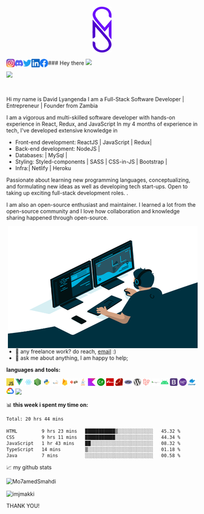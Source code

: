 <p align="center"> <img src="https://raw.githubusercontent.com/Mo7amedSMahdi/Mo7amedSMahdi/main/assets/logo.png" width="50" height="120" alt="Mo7amedSmahdi" /></p>
 ### Hey there <img src="https://media.giphy.com/media/hvRJCLFzcasrR4ia7z/giphy.gif" width="25px"> 
<a href="https://www.instagram.com/davidlyangenda/">
  <img align="left" alt="David's Instagram" width="22px" src="https://raw.githubusercontent.com/Mo7amedSMahdi/Mo7amedSMahdi/main/assets/instagram.png" />
</a>
<a href="https://discord.com/channels/@me">
  <img align="left" alt="Davids's Discord" width="22px" src="https://raw.githubusercontent.com/Mo7amedSMahdi/Mo7amedSMahdi/99a4c9b460e931c487f57ff92be6b86130f9d49a/assets/discord.svg" />
</a>
<a href="https://twitter.com/david_lyangenda">
  <img align="left" alt="Mohammed Salah | Twitter" width="22px" src="https://raw.githubusercontent.com/Mo7amedSMahdi/Mo7amedSMahdi/99a4c9b460e931c487f57ff92be6b86130f9d49a/assets/twitter.svg" />
</a>
<a href="https://www.linkedin.com/in/davidlyangenda/">
  <img align="left" alt="Mohammeds's LinkedIN" width="22px" src="https://raw.githubusercontent.com/Mo7amedSMahdi/Mo7amedSMahdi/fb2ef083e2c16e5e7c59a205beb990f535ce1544/assets/linkedin.svg" />
</a>
<a href="https://web.facebook.com/profile.php?id=100012331508793">
  <img align="left" alt="Mohammeds's Facebook" width="22px" src="https://raw.githubusercontent.com/Mo7amedSMahdi/Mo7amedSMahdi/99a4c9b460e931c487f57ff92be6b86130f9d49a/assets/facebook.svg" />
</a>

![](https://visitor-badge.glitch.me/badge?page_id=Mo7amedSmahdi.Mo7amedSMahdi)

<br />

Hi my name is David Lyangenda I am a Full-Stack Software Developer | Entrepreneur | Founder from Zambia

I am a vigorous and multi-skilled software developer with hands-on experience in React, Redux, and JavaScript
In my 4 months of experience in tech, I've developed extensive knowledge in 
- Front-end development: ReactJS | JavaScript | Redux| 
- Back-end development: NodeJS | 
- Databases: | MySql |
- Styling: Styled-components | SASS | CSS-in-JS | Bootstrap | 
- Infra:| Netlify | Heroku 

Passionate about learning new programming languages, conceptualizing, and formulating new ideas as well as developing tech start-ups. Open to taking up exciting full-stack development roles.
.

I am also an open-source enthusiast and maintainer. I learned a lot from the open-source community and I love how collaboration and knowledge sharing happened through open-source.

  <img align="right" alt="GIF" src="https://raw.githubusercontent.com/Mo7amedSMahdi/Mo7amedSMahdi/main/assets/code.gif" width="500" height="320" />
  
- 💼 any freelance work? do reach, [email](mailto:lyangendadavid@gmail.com) :)
- 💬 ask me about anything, I am happy to help;

**languages and tools:**  

<code><img height="20" src="https://raw.githubusercontent.com/github/explore/80688e429a7d4ef2fca1e82350fe8e3517d3494d/topics/javascript/javascript.png"></code>
<code><img height="20" src="https://raw.githubusercontent.com/github/explore/80688e429a7d4ef2fca1e82350fe8e3517d3494d/topics/vue/vue.png"></code>
<code><img height="20" src="https://raw.githubusercontent.com/github/explore/80688e429a7d4ef2fca1e82350fe8e3517d3494d/topics/react/react.png"></code>
<code><img height="20" src="https://raw.githubusercontent.com/github/explore/80688e429a7d4ef2fca1e82350fe8e3517d3494d/topics/nodejs/nodejs.png"></code>
<code><img height="20" src="https://raw.githubusercontent.com/github/explore/80688e429a7d4ef2fca1e82350fe8e3517d3494d/topics/python/python.png"></code>
<code><img height="20" src="https://raw.githubusercontent.com/github/explore/80688e429a7d4ef2fca1e82350fe8e3517d3494d/topics/mysql/mysql.png"></code>
<code><img height="20" src="https://raw.githubusercontent.com/github/explore/80688e429a7d4ef2fca1e82350fe8e3517d3494d/topics/firebase/firebase.png"></code>
<code><img height="20" src="https://raw.githubusercontent.com/github/explore/80688e429a7d4ef2fca1e82350fe8e3517d3494d/topics/git/git.png"></code>
<code><img height="20" src="https://raw.githubusercontent.com/github/explore/80688e429a7d4ef2fca1e82350fe8e3517d3494d/topics/java/java.png"></code>
<code><img height="20" src="https://raw.githubusercontent.com/github/explore/80688e429a7d4ef2fca1e82350fe8e3517d3494d/topics/kotlin/kotlin.png"></code>
<code><img height="20" src="https://raw.githubusercontent.com/github/explore/80688e429a7d4ef2fca1e82350fe8e3517d3494d/topics/csharp/csharp.png"></code>
<code><img height="20" src="https://raw.githubusercontent.com/github/explore/80688e429a7d4ef2fca1e82350fe8e3517d3494d/topics/rails/rails.png"></code>
<code><img height="20" src="https://raw.githubusercontent.com/github/explore/80688e429a7d4ef2fca1e82350fe8e3517d3494d/topics/ruby/ruby.png"></code>
<code><img height="20" src="https://raw.githubusercontent.com/github/explore/80688e429a7d4ef2fca1e82350fe8e3517d3494d/topics/php/php.png"></code>
<code><img height="20" src="https://raw.githubusercontent.com/github/explore/80688e429a7d4ef2fca1e82350fe8e3517d3494d/topics/wordpress/wordpress.png"></code>
<code><img height="20" src="https://raw.githubusercontent.com/github/explore/80688e429a7d4ef2fca1e82350fe8e3517d3494d/topics/laravel/laravel.png"></code>
<code><img height="20" src="https://raw.githubusercontent.com/github/explore/80688e429a7d4ef2fca1e82350fe8e3517d3494d/topics/mongodb/mongodb.png"></code>
<code><img height="20" src="https://raw.githubusercontent.com/github/explore/80688e429a7d4ef2fca1e82350fe8e3517d3494d/topics/android/android.png"></code>
<code><img height="20" src="https://raw.githubusercontent.com/github/explore/80688e429a7d4ef2fca1e82350fe8e3517d3494d/topics/bootstrap/bootstrap.png"></code>
<code><img height="20" src="https://raw.githubusercontent.com/github/explore/93d8a67084f94b2a444e510199a6e7622e5b09a3/topics/dotnet/dotnet.png"></code>
<code><img height="20" src="https://raw.githubusercontent.com/github/explore/80688e429a7d4ef2fca1e82350fe8e3517d3494d/topics/docker/docker.png"></code>
<code><img height="20" src="https://raw.githubusercontent.com/github/explore/08e8077e6cd7375c007c6fd6ac8cced5d7738494/topics/google-cloud/google-cloud.png"></code>
<code><img height="20" src="https://avatars.githubusercontent.com/u/4314092?s=200&v=4"></code>

📊 **this week i spent my time on:**
<!--START_SECTION:waka-->
```text
Total: 20 hrs 44 mins

HTML         9 hrs 23 mins   ███████████▒░░░░░░░░░░░░░   45.32 % 
CSS          9 hrs 11 mins   ███████████░░░░░░░░░░░░░░   44.34 % 
JavaScript   1 hr 43 mins    ██░░░░░░░░░░░░░░░░░░░░░░░   08.32 % 
TypeScript   14 mins         ▒░░░░░░░░░░░░░░░░░░░░░░░░   01.18 % 
Java         7 mins          ░░░░░░░░░░░░░░░░░░░░░░░░░   00.58 % 
```
<!--END_SECTION:waka-->


📈 my github stats

<p> <img src="https://github-readme-stats.vercel.app/api?username=LYANGEND&show_icons=true&theme=gotham" alt="Mo7amedSmahdi" />

<p><img align="center" src="https://github-readme-streak-stats.herokuapp.com/?user=LYANGEND" alt="imjmakki" /></p>

THANK YOU!

